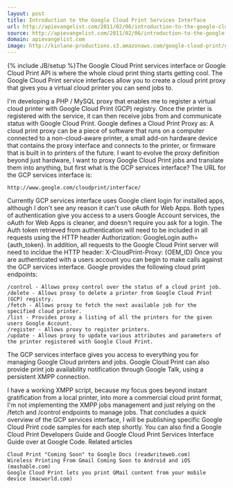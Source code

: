 ```yaml
---
layout: post
title: Introduction to the Google Cloud Print Services Interface
url: http://apievangelist.com/2011/02/06/introduction-to-the-google-cloud-print-services-interface/
source: http://apievangelist.com/2011/02/06/introduction-to-the-google-cloud-print-services-interface/
domain: apievangelist.com
image: http://kinlane-productions.s3.amazonaws.com/google-cloud-print/google-cloud-print.png
---
```

{% include JB/setup %}The Google Cloud Print services interface or Google Cloud Print API is where the whole cloud print thing starts getting cool.
The Google Cloud Print service interfaces allow you to create a cloud print proxy that gives you a virtual cloud printer you can send jobs to.

I'm developing a PHP / MySQL proxy that enables me to register a virtual cloud printer with Google Cloud Print (GCP) registry. Once the printer is registered with the service, it can then receive jobs from and communicate status with Google Cloud Print.
Google defines a Cloud Print Proxy as: A cloud print proxy can be a piece of software that runs on a computer connected to a non-cloud-aware printer, a small add-on hardware device that contains the proxy interface and connects to the printer, or firmware that is built in to printers of the future.
I want to evolve the proxy definition beyond just hardware, I want to proxy Google Cloud Print jobs and translate them into anything, but first what is the GCP services interface?
The URL for the GCP services interface is:

	http://www.google.com/cloudprint/interface/

Currently GCP services interface uses Google client login for installed apps, although I don't see any reason it can't use oAuth for Web Apps.  Both types of authentication give you access to a users Google Account services, the oAuth for Web Apps is cleaner, and doesn't require you ask for a login.
The Auth token retrieved from authentication will need to be included in all requests using the HTTP header Authorization: GoogleLogin auth={auth_token}.
In addition, all requests to the Google Cloud Print server will need to incldue the HTTP header: X-CloudPrint-Proxy: {OEM_ID}
Once you are authenticated with a users account you can begin to make calls against the GCP services interface.  Google provides the following cloud print endpoints:

	/control - Allows proxy control over the status of a cloud print job.
	/delete - Allows proxy to delete a printer from Google Cloud Print (GCP) registry.
	/fetch - Allows proxy to fetch the next available job for the specified cloud printer.
	/list - Provides proxy a listing of all the printers for the given users Google Account.
	/register - Allows proxy to register printers.
	/update - Allows proxy to update various attributes and parameters of the printer registered with Google Cloud Print.

The GCP services interface gives you access to everything you for managing Google Cloud printers and jobs.  Google Cloud Print can also provide print job availability notification through Google Talk, using a persistent XMPP connection.

I have a working XMPP script, because my focus goes beyond instant gratification from a local printer, into more a commercial cloud print format, I'm not implementing the XMPP jobs management and just relying on the /fetch and /control endpoints to manage jobs.
That concludes a quick overview of the GCP services interface, I will be publishing specific Google Cloud Print code samples for each step shortly.  You can also find a Google Cloud Print Developers Guide and Google Cloud Print Services Interface Guide over at Google Code.
Related articles

	Cloud Print "Coming Soon" to Google Docs (readwriteweb.com)
	Wireless Printing From Gmail Coming Soon to Android and iOS (mashable.com)
	Google Cloud Print lets you print GMail content from your mobile device (macworld.com)

